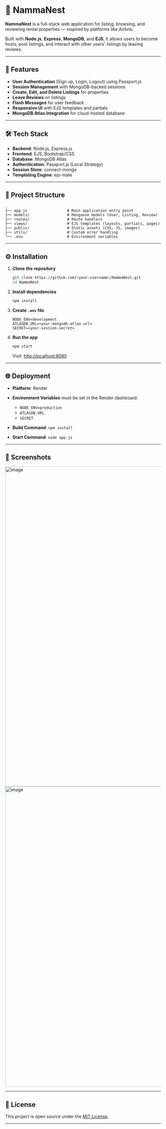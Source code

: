 
# 🏡 NammaNest

**NammaNest** is a full-stack web application for listing, browsing, and reviewing rental properties — inspired by platforms like Airbnb.

Built with **Node.js**, **Express**, **MongoDB**, and **EJS**, it allows users to become hosts, post listings, and interact with other users' listings by leaving reviews.

---

## 🚀 Features

* **User Authentication** (Sign up, Login, Logout) using Passport.js
* **Session Management** with MongoDB-backed sessions
* **Create, Edit, and Delete Listings** for properties
* **Leave Reviews** on listings
* **Flash Messages** for user feedback
* **Responsive UI** with EJS templates and partials
* **MongoDB Atlas Integration** for cloud-hosted database

---

## 🛠️ Tech Stack

* **Backend**: Node.js, Express.js
* **Frontend**: EJS, Bootstrap/CSS
* **Database**: MongoDB Atlas
* **Authentication**: Passport.js (Local Strategy)
* **Session Store**: connect-mongo
* **Templating Engine**: ejs-mate

---

## 📂 Project Structure

```
.
├── app.js                  # Main application entry point
├── models/                 # Mongoose models (User, Listing, Review)
├── routes/                 # Route handlers
├── views/                  # EJS templates (layouts, partials, pages)
├── public/                 # Static assets (CSS, JS, images)
├── utils/                  # Custom error handling
└── .env                    # Environment variables
```

---

## ⚙️ Installation

1. **Clone the repository**

   ```bash
   git clone https://github.com/<your-username>/NammaNest.git
   cd NammaNest
   ```

2. **Install dependencies**

   ```bash
   npm install
   ```

3. **Create `.env` file**

   ```env
   NODE_ENV=development
   ATLASDB_URL=<your-mongodb-atlas-url>
   SECRET=<your-session-secret>
   ```

4. **Run the app**

   ```bash
   npm start
   ```

   Visit: [http://localhost:8080](http://localhost:8080)

---

## 🌐 Deployment

* **Platform**: Render
* **Environment Variables** must be set in the Render dashboard:

  * `NODE_ENV=production`
  * `ATLASDB_URL`
  * `SECRET`
* **Build Command**: `npm install`
* **Start Command**: `node app.js`

---

## 📸 Screenshots

<img width="1901" height="1032" alt="image" src="https://github.com/user-attachments/assets/58cdd7e6-0a59-4f2b-a52d-7c13b5c7f3a9" />
<img width="1919" height="969" alt="image" src="https://github.com/user-attachments/assets/76492ff2-d335-4e31-a914-b60e54412f68" />


---

## 📜 License

This project is open source under the [MIT License](LICENSE).

---
